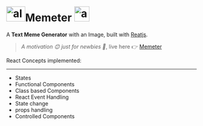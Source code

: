 # <img src="https://t0.rbxcdn.com/dd98944e7bdc52bf4e96e9f8a5e0e3dd" alt="alt text" width="50" height="40">Memeter <img src="https://www.freepngimg.com/thumb/internet_meme/3-2-troll-face-meme-png-thumb.png" alt="alt text" width="40" height="40">
A **Text Meme Generator** with an Image, built with [Reatjs](https://reactjs.org/).

> *_A motivation :blush: just for newbies :japanese_ogre:_*, live here :point_right: [Memeter](https://mrafrazkhan.github.io/memeter/)

React Concepts implemented:<hr/>

* States
* Functional Components
* Class based Components
* React Event Handling
* State change
* props handling
* Controlled Components
